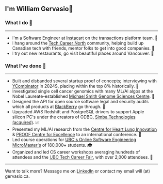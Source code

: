 ## I'm William Gervasio🫡

<!--
**wgervasio/wgervasio** is a ✨ _special_ ✨ repository because its `README.md` (this file) appears on your GitHub profile.

Here are some ideas to get you started:

- 🔭 I’m currently working on ...
- 🌱 I’m currently learning ...
- 👯 I’m looking to collaborate on ...
- 🤔 I’m looking for help with ...
- 💬 Ask me about ...
- 📫 How to reach me: ...
- 😄 Pronouns: ...
- ⚡ Fun fact: ...
-->

### What I do 🤔
<hr>

- I'm a Software Engineer at [Instacart](https://www.instacart.com/company/about-us#company-history) on the transactions platform team. 🥕
- I hang around the [Tech Career North](https://discord.gg/96rkQyC5rX) community, helping build up Canadian tech with friends, mentor folks to get into good companies. 🍁
- I try out new restaurants, go visit beautiful places around Vancouver. 🐋

### What I've done 📜
<hr>

- Built and disbanded several startup proof of concepts; interviewing with [YCombinator](https://www.ycombinator.com/) in 2024S, placing within the top 8% historically. 👾
- Investigated single cell cancer genomics with many ML/AI algos at the Nobel Laureate-established [Michael Smith Genome Sciences Centre](https://www.bcgsc.ca/about-us/our-story). 🧬
- Designed the API for open source software legal and security audits which all products at [BlackBerry](https://www.blackberry.com/) go through. 📱
- Upgraded AWS Redshift and PostgreSQL drivers to support Apple silicon PC's under the creators of ODBC, [Simba Technologies (acquired)](https://insightsoftware.com/about-simba-drivers/). 📈
- Presented my ML/AI research from the [Centre for Heart Lung Innovation](https://www.hli.ubc.ca/) & [PROOF Centre for Excellence](https://www.proofcentre.ca/) to an international conference. 💉
- Led course operations for [UBC's Online Software Engineering MicroMaster's](https://www.cs.ubc.ca/news/2017/03/ubc-launches-edx-micromasters-program-software-development) of 180,000+ students. 🎓
- Organized and led CS career workshops averaging hundreds of attendees and the [UBC Tech Career Fair](https://ubccsss.org/tcf/), with over 2,000 attendees. 🤝

<hr>

Want to talk more? Message me on [LinkedIn](https://linkedin.com/in/wgervasio) or contact my email will (at) gervasio.ca.
